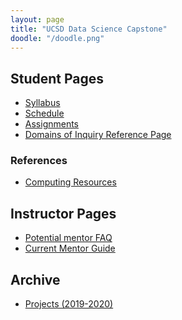 ```yaml
---
layout: page
title: "UCSD Data Science Capstone"
doodle: "/doodle.png"
---
```


## Student Pages
* [Syllabus]()
* [Schedule]()
* [Assignments]()
* [Domains of Inquiry Reference Page]()

### References
* [Computing Resources]()

## Instructor Pages
* [Potential mentor FAQ]()
* [Current Mentor Guide]()

## Archive
* [Projects (2019-2020)](https://dsc-capstone.github.io/projects-2019-2020/)
